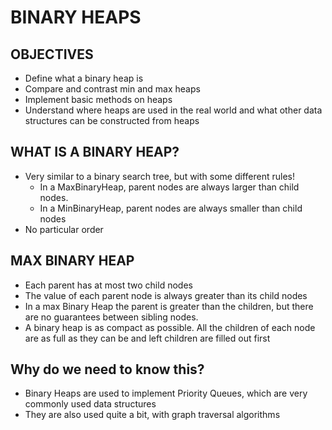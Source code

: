 # BINARY HEAPS

## OBJECTIVES
- Define what a binary heap is
- Compare and contrast min and max heaps
- Implement basic methods on heaps
- Understand where heaps are used in the real world and what other data structures can be constructed from heaps 

## WHAT IS A BINARY HEAP?
- Very similar to a binary search tree, but with some different rules!
  - In a MaxBinaryHeap, parent nodes are always larger than child nodes. 
  - In a MinBinaryHeap, parent nodes are always smaller than child nodes
- No particular order

## MAX BINARY HEAP
- Each parent has at most two child nodes
- The value of each parent node is always greater than its child nodes
- In a max Binary Heap the parent is greater than the children, but there are no guarantees between sibling nodes.
- A binary heap is as compact as possible. All the children of each node are as full as they can be and left children are filled out first

## Why do we need to know this?
- Binary Heaps are used to implement Priority Queues, which are very commonly used data structures
- They are also used quite a bit, with graph traversal algorithms

